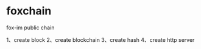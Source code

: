 # foxchain
fox-im public chain

1、create block 
2、create blockchain
3、create hash
4、create http server